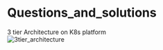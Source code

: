 # Questions_and_solutions


3 tier Architecture on K8s platform  
![3tier_architecture](https://github.com/democheck-july/Questions_and_solutions/assets/110294319/3274e0c0-a7c5-4382-8ca3-dfb759e01427)
